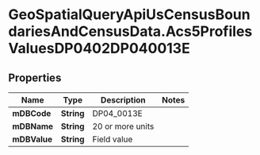 # GeoSpatialQueryApiUsCensusBoundariesAndCensusData.Acs5ProfilesValuesDP0402DP040013E

## Properties

Name | Type | Description | Notes
------------ | ------------- | ------------- | -------------
**mDBCode** | **String** | DP04_0013E | 
**mDBName** | **String** | 20 or more units | 
**mDBValue** | **String** | Field value | 


